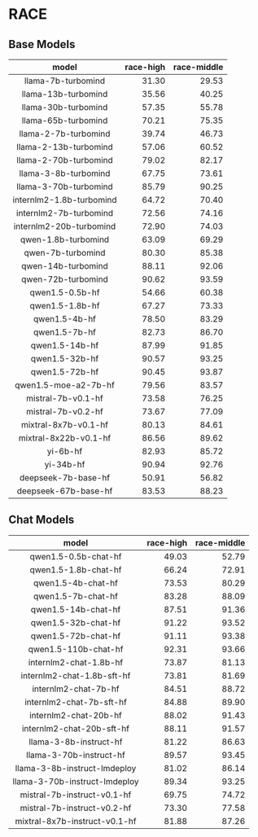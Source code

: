 # RACE

## Base Models

|          model           |   race-high |   race-middle |
|:------------------------:|------------:|--------------:|
|    llama-7b-turbomind    |       31.30 |         29.53 |
|   llama-13b-turbomind    |       35.56 |         40.25 |
|   llama-30b-turbomind    |       57.35 |         55.78 |
|   llama-65b-turbomind    |       70.21 |         75.35 |
|   llama-2-7b-turbomind   |       39.74 |         46.73 |
|  llama-2-13b-turbomind   |       57.06 |         60.52 |
|  llama-2-70b-turbomind   |       79.02 |         82.17 |
|   llama-3-8b-turbomind   |       67.75 |         73.61 |
|  llama-3-70b-turbomind   |       85.79 |         90.25 |
| internlm2-1.8b-turbomind |       64.72 |         70.40 |
|  internlm2-7b-turbomind  |       72.56 |         74.16 |
| internlm2-20b-turbomind  |       72.90 |         74.03 |
|   qwen-1.8b-turbomind    |       63.09 |         69.29 |
|    qwen-7b-turbomind     |       80.30 |         85.38 |
|    qwen-14b-turbomind    |       88.11 |         92.06 |
|    qwen-72b-turbomind    |       90.62 |         93.59 |
|     qwen1.5-0.5b-hf      |       54.66 |         60.38 |
|     qwen1.5-1.8b-hf      |       67.27 |         73.33 |
|      qwen1.5-4b-hf       |       78.50 |         83.29 |
|      qwen1.5-7b-hf       |       82.73 |         86.70 |
|      qwen1.5-14b-hf      |       87.99 |         91.85 |
|      qwen1.5-32b-hf      |       90.57 |         93.25 |
|      qwen1.5-72b-hf      |       90.45 |         93.87 |
|   qwen1.5-moe-a2-7b-hf   |       79.56 |         83.57 |
|    mistral-7b-v0.1-hf    |       73.58 |         76.25 |
|    mistral-7b-v0.2-hf    |       73.67 |         77.09 |
|   mixtral-8x7b-v0.1-hf   |       80.13 |         84.61 |
|  mixtral-8x22b-v0.1-hf   |       86.56 |         89.62 |
|         yi-6b-hf         |       82.93 |         85.72 |
|        yi-34b-hf         |       90.94 |         92.76 |
|   deepseek-7b-base-hf    |       50.91 |         56.82 |
|   deepseek-67b-base-hf   |       83.53 |         88.23 |

## Chat Models

|             model             |   race-high |   race-middle |
|:-----------------------------:|------------:|--------------:|
|     qwen1.5-0.5b-chat-hf      |       49.03 |         52.79 |
|     qwen1.5-1.8b-chat-hf      |       66.24 |         72.91 |
|      qwen1.5-4b-chat-hf       |       73.53 |         80.29 |
|      qwen1.5-7b-chat-hf       |       83.28 |         88.09 |
|      qwen1.5-14b-chat-hf      |       87.51 |         91.36 |
|      qwen1.5-32b-chat-hf      |       91.22 |         93.52 |
|      qwen1.5-72b-chat-hf      |       91.11 |         93.38 |
|     qwen1.5-110b-chat-hf      |       92.31 |         93.66 |
|    internlm2-chat-1.8b-hf     |       73.87 |         81.13 |
|  internlm2-chat-1.8b-sft-hf   |       73.81 |         81.69 |
|     internlm2-chat-7b-hf      |       84.51 |         88.72 |
|   internlm2-chat-7b-sft-hf    |       84.88 |         89.90 |
|     internlm2-chat-20b-hf     |       88.02 |         91.43 |
|   internlm2-chat-20b-sft-hf   |       88.11 |         91.57 |
|    llama-3-8b-instruct-hf     |       81.22 |         86.63 |
|    llama-3-70b-instruct-hf    |       89.57 |         93.45 |
| llama-3-8b-instruct-lmdeploy  |       81.02 |         86.14 |
| llama-3-70b-instruct-lmdeploy |       89.34 |         93.25 |
|  mistral-7b-instruct-v0.1-hf  |       69.75 |         74.72 |
|  mistral-7b-instruct-v0.2-hf  |       73.30 |         77.58 |
| mixtral-8x7b-instruct-v0.1-hf |       81.88 |         87.26 |
